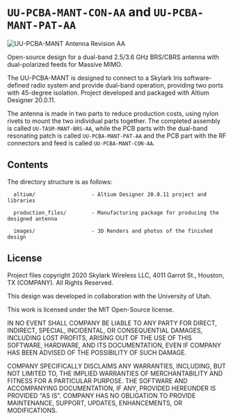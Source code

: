 # `UU-PCBA-MANT-CON-AA` and `UU-PCBA-MANT-PAT-AA`

![UU-PCBA-MANT Antenna Revision AA](/UU-PCBA-MANT/images/UU-PCBA-MANT-AAA-AA.jpg)



Open-source design for a dual-band 2.5/3.6 GHz BRS/CBRS antenna with dual-polarized feeds for Massive MIMO.

The UU-PCBA-MANT is designed to connect to a Skylark Iris software-defined radio system and provide dual-band operation, providing two ports with 45-degree isolation. Project developed and packaged with Altium Designer 20.0.11.

The antenna is made in two parts to reduce production costs, using nylon rivets to mount the two individual parts together. The completed assembly is called `UU-TASM-MANT-BRS-AA`, while the PCB parts with the dual-band resonating patch is called `UU-PCBA-MANT-PAT-AA` and the PCB part with the RF connectors and feed is called `UU-PCBA-MANT-CON-AA`.

## Contents


The directory structure is as follows:
         
      altium/                  - Altium Designer 20.0.11 project and libraries

      production_files/        - Manufacturing package for producing the designed antenna
	  
	  images/                  - 3D Renders and photos of the finished design

## License

Project files copyright 2020 Skylark Wireless LLC, 4011 Garrot St., Houston, TX (COMPANY). All Rights Reserved.

This design was developed in collaboration with the University of Utah.

This work is licensed under the MIT Open-Source license. 

IN NO EVENT SHALL COMPANY BE LIABLE TO ANY PARTY FOR DIRECT, INDIRECT, SPECIAL, INCIDENTAL, OR CONSEQUENTIAL DAMAGES, INCLUDING LOST PROFITS, ARISING OUT OF THE USE OF THIS SOFTWARE, HARDWARE, AND ITS DOCUMENTATION, EVEN IF COMPANY HAS BEEN ADVISED OF THE POSSIBILITY OF SUCH DAMAGE.

COMPANY SPECIFICALLY DISCLAIMS ANY WARRANTIES, INCLUDING, BUT NOT LIMITED TO, THE IMPLIED WARRANTIES OF MERCHANTABILITY AND FITNESS FOR A PARTICULAR PURPOSE. THE SOFTWARE AND ACCOMPANYING DOCUMENTATION, IF ANY, PROVIDED HEREUNDER IS PROVIDED "AS IS". COMPANY HAS NO OBLIGATION TO PROVIDE MAINTENANCE, SUPPORT, UPDATES, ENHANCEMENTS, OR MODIFICATIONS.
